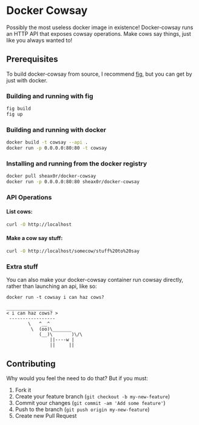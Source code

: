 # Docker Cowsay
Possibly the most useless docker image in existence!
Docker-cowsay runs an HTTP API that exposes cowsay operations.
Make cows say things, just like you always wanted to!

## Prerequisites
To build docker-cowsay from source, I recommend [fig](http://www.fig.sh), but you can get by just with docker.

### Building and running with fig
```bash
fig build
fig up
```

### Building and running with docker
```bash
docker build -t cowsay --api .
docker run -p 0.0.0.0:80:80 -t cowsay
```

### Installing and running from the docker registry
```bash
docker pull sheax0r/docker-cowsay
docker run -p 0.0.0.0:80:80 sheax0r/docker-cowsay
```

### API Operations

#### List cows:
```bash
curl -O http://localhost
```

#### Make a cow say stuff:
```bash
curl -O http://localhost/somecow/stuff%20to%20say
```

### Extra stuff
You can also make your docker-cowsay container run cowsay directly, rather than launching an api, like so:

```
docker run -t cowsay i can haz cows?

_________________
< i can haz cows? >
 -----------------
        \   ^__^
         \  (oo)\_______
            (__)\       )\/\
                ||----w |
                ||     ||
```

## Contributing

Why would you feel the need to do that? But if you must:

1. Fork it
2. Create your feature branch (`git checkout -b my-new-feature`)
3. Commit your changes (`git commit -am 'Add some feature'`)
4. Push to the branch (`git push origin my-new-feature`)
5. Create new Pull Request

